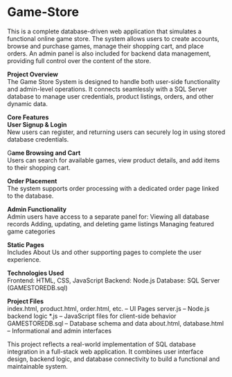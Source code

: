 # Game-Store
This is a complete database-driven web application that simulates a functional online game store. The system allows users to create accounts, browse and purchase games, manage their shopping cart, and place orders. An admin panel is also included for backend data management, providing full control over the content of the store.

**Project Overview** <br>
The Game Store System is designed to handle both user-side functionality and admin-level operations. It connects seamlessly with a SQL Server database to manage user credentials, product listings, orders, and other dynamic data.

**Core Features** <br>
**User Signup & Login** <br>
New users can register, and returning users can securely log in using stored database credentials.

G**ame Browsing and Cart** <br>
Users can search for available games, view product details, and add items to their shopping cart.

**Order Placement** <br>
The system supports order processing with a dedicated order page linked to the database.

**Admin Functionality** <br>
Admin users have access to a separate panel for:
Viewing all database records
Adding, updating, and deleting game listings
Managing featured game categories

**Static Pages** <br>
Includes About Us and other supporting pages to complete the user experience.

**Technologies Used** <br>
Frontend: HTML, CSS, JavaScript
Backend: Node.js
Database: SQL Server (GAMESTOREDB.sql)

**Project Files** <br>
index.html, product.html, order.html, etc. – UI Pages
server.js – Node.js backend logic
*.js – JavaScript files for client-side behavior
GAMESTOREDB.sql – Database schema and data
about.html, database.html – Informational and admin interfaces

This project reflects a real-world implementation of SQL database integration in a full-stack web application. It combines user interface design, backend logic, and database connectivity to build a functional and maintainable system.
